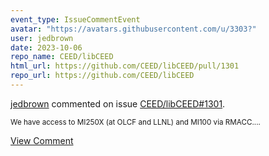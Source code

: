 ```yaml
---
event_type: IssueCommentEvent
avatar: "https://avatars.githubusercontent.com/u/3303?"
user: jedbrown
date: 2023-10-06
repo_name: CEED/libCEED
html_url: https://github.com/CEED/libCEED/pull/1301
repo_url: https://github.com/CEED/libCEED
---
```


<a href='https://github.com/jedbrown' target='_blank'>jedbrown</a> commented on issue <a href='https://github.com/CEED/libCEED/pull/1301' target='_blank'>CEED/libCEED#1301</a>.

<small>We have access to MI250X (at OLCF and LLNL) and MI100 via RMACC....</small>

<a href='https://github.com/CEED/libCEED/pull/1301' target='_blank'>View Comment</a>